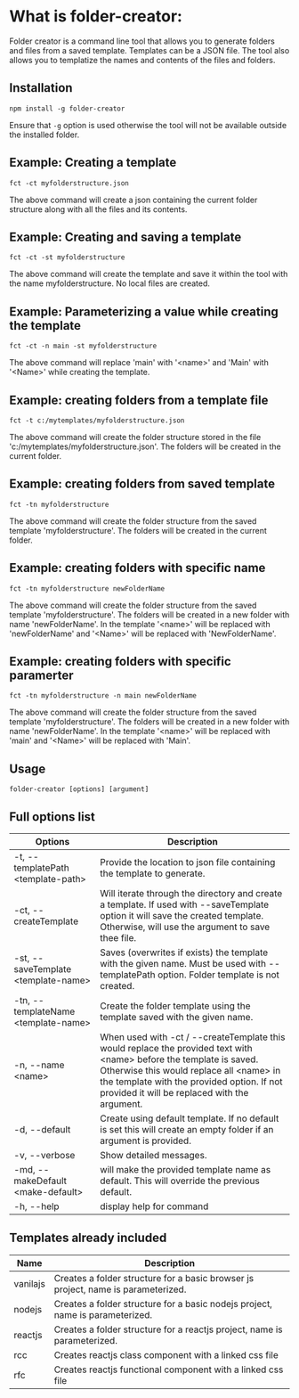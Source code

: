 # What is folder-creator:

Folder creator is  a command line tool that allows you to generate folders and files from a saved template. Templates can be a JSON file. The tool also allows you to templatize the names and contents of the files and folders. 

## Installation

`npm install -g folder-creator`

Ensure that `-g` option is used otherwise the tool will not be available outside the installed folder.

## Example: Creating a template

`fct -ct myfolderstructure.json`

The above command will create a json containing the current folder structure along with all the files and its contents. 

## Example: Creating and saving a template

`fct -ct -st myfolderstructure` 

The above command will create the template and save it within the tool with the name myfolderstructure. No local files are created.

## Example: Parameterizing a value while creating the template

`fct -ct -n main -st myfolderstructure` 

The above command will replace 'main' with '&lt;name&gt;' and 'Main' with '&lt;Name&gt;' while creating the template.

## Example: creating folders from a template file

`fct -t c:/mytemplates/myfolderstructure.json` 

The above command will create the folder structure stored in the file 'c:/mytemplates/myfolderstructure.json'. The folders will be created in the current folder.

## Example: creating folders from saved template

`fct -tn myfolderstructure` 

The above command will create the folder structure from the saved template 'myfolderstructure'. The folders will be created in the current folder.

## Example: creating folders with specific name

`fct -tn myfolderstructure newFolderName` 

The above command will create the folder structure from the saved template 'myfolderstructure'. The folders will be created in a new folder with name 'newFolderName'. In the template '&lt;name&gt;' will be replaced with 'newFolderName' and '&lt;Name&gt;' will be replaced with 'NewFolderName'.

## Example: creating folders with specific paramerter

`fct -tn myfolderstructure -n main newFolderName` 

The above command will create the folder structure from the saved template 'myfolderstructure'. The folders will be created in a new folder with name 'newFolderName'. In the template '&lt;name&gt;' will be replaced with 'main' and '&lt;Name&gt;' will be replaced with 'Main'.

## Usage

   `folder-creator [options] [argument]`

## Full options list
|Options|Description|
| ----------- | ----------- |
|-t, --templatePath &lt;template-path&gt; |Provide the location to json file containing the template to generate.
|-ct, --createTemplate              |Will iterate through the directory and create a template. If used with --saveTemplate option it will save the created template. Otherwise, will use the argument to save thee file.
|-st, --saveTemplate &lt;template-name&gt;|Saves (overwrites if exists) the template with the given name. Must be used with --templatePath option. Folder template is not created.
|-tn, --templateName &lt;template-name&gt;|Create the folder template using the template saved with the given name.
|-n, --name &lt;name&gt;                  |When used with -ct / --createTemplate this would replace the provided text with &lt;name&gt; before the template is saved. Otherwise this would replace all &lt;name&gt; in the template with the provided option. If not provided it will be replaced with the argument.
|-d, --default|Create using default template. If no default is set this will create an empty folder if an argument is provided.
|-v, --verbose                      |Show detailed messages.
|-md, --makeDefault &lt;make-default&gt;  |will make the provided template name as default. This will override the previous default.
|-h, --help                         |display help for command

## Templates already included

|Name|Description|
| ----------- | ----------- |
|vanilajs|Creates a folder structure for a basic browser js project, name is parameterized.|
|nodejs|Creates a folder structure for a basic nodejs project, name is parameterized.|
|reactjs|Creates a folder structure for a reactjs project, name is parameterized.|
|rcc|Creates reactjs class component with a linked css file|
|rfc|Creates reactjs functional component with a linked css file|
